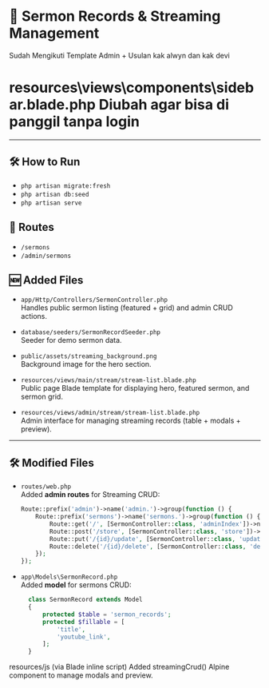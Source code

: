 # 📖 Sermon Records & Streaming Management

Sudah Mengikuti Template Admin + Usulan kak alwyn dan kak devi

# resources\views\components\sidebar.blade.php Diubah agar bisa di panggil tanpa login

---
## 🛠️ How to Run
- `php artisan migrate:fresh`
- `php artisan db:seed`
- `php artisan serve`

## 📝 Routes
- `/sermons`
- `/admin/sermons`

## 🆕 Added Files
- `app/Http/Controllers/SermonController.php`  
  Handles public sermon listing (featured + grid) and admin CRUD actions.

- `database/seeders/SermonRecordSeeder.php`  
  Seeder for demo sermon data.

- `public/assets/streaming_background.png`  
  Background image for the hero section.

- `resources/views/main/stream/stream-list.blade.php`  
  Public page Blade template for displaying hero, featured sermon, and sermon grid.

- `resources/views/admin/stream/stream-list.blade.php`  
  Admin interface for managing streaming records (table + modals + preview).

---

## 🛠️ Modified Files
- `routes/web.php`  
  Added **admin routes** for Streaming CRUD:
  ```php
  Route::prefix('admin')->name('admin.')->group(function () {
      Route::prefix('sermons')->name('sermons.')->group(function () {
          Route::get('/', [SermonController::class, 'adminIndex'])->name('index');
          Route::post('/store', [SermonController::class, 'store'])->name('store');
          Route::put('/{id}/update', [SermonController::class, 'update'])->name('update');
          Route::delete('/{id}/delete', [SermonController::class, 'destroy'])->name('destroy');
      });
  });

- `app\Models\SermonRecord.php`  
  Added **model** for sermons CRUD:
  ```php
    class SermonRecord extends Model
    {
        protected $table = 'sermon_records';
        protected $fillable = [
            'title',
            'youtube_link',
        ];
    }
resources/js (via Blade inline script)
Added streamingCrud() Alpine component to manage modals and preview.

